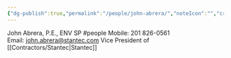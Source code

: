 ```yaml
---
{"dg-publish":true,"permalink":"/people/john-abrera/","noteIcon":"","created":"2025-01-16T13:10:06.001-06:00"}
---
```


John Abrera, P.E., ENV SP
#people
Mobile: 201 826-0561  
Email: john.abrera@stantec.com
Vice President of [[Contractors/Stantec\|Stantec]]

